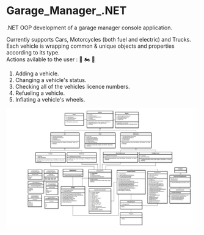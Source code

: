 # Garage_Manager_.NET 
.NET OOP development of a garage manager console application.  

Currently supports Cars, Motorcycles (both fuel and electric) and Trucks.  
Each vehicle  is wrapping common & unique objects and properties according to its type.  
Actions avilable to the user :  🚗 🏍️ 🚚
1. Adding a vehicle.
2. Changing a vehicle's status.
3. Checking all of the vehicles licence numbers.
4. Refueling a vehicle.
5. Inflating a vehicle's wheels.

![Garage Manager](https://github.com/nqoy/Garage-Manager-.NET/blob/main/%E2%80%8F%E2%80%8FGarage_Class_Diagram.JPG)
